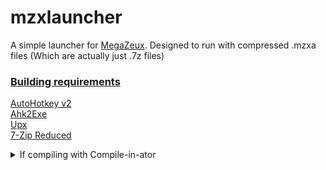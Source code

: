 # mzxlauncher
 A simple launcher for [MegaZeux](https://github.com/AliceLR/megazeux/releases). Designed to run with compressed .mzxa files (Which are actually just .7z files)

### <b><u>Building requirements</b></u>

[AutoHotkey v2](https://github.com/AutoHotkey/AutoHotkey/releases)
\
[Ahk2Exe](https://github.com/AutoHotkey/Ahk2Exe/releases)
\
[Upx](https://github.com/upx/upx/releases)
\
[7-Zip Reduced](https://7-zip.org/download.html)

<details>
<summary>If compiling with Compile-in-ator</summary>

###### Use the following environment variables or you WILL encounter errors
`%AHK%` AutoHotkey

</details>

